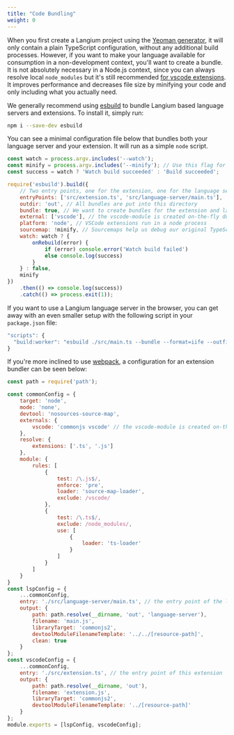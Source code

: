 ```yaml
---
title: "Code Bundling"
weight: 0
---
```


When you first create a Langium project using the [Yeoman generator](/docs/getting-started/#your-first-example-language), it will only contain a plain TypeScript configuration, without any additional build processes.
However, if you want to make your language available for consumption in a non-development context, you'll want to create a bundle.
It is not absolutely necessary in a Node.js context, since you can always resolve local `node_modules` but it's still recommended [for vscode extensions](https://code.visualstudio.com/api/working-with-extensions/bundling-extension).
It improves performance and decreases file size by minifying your code and only including what you actually need.

We generally recommend using [esbuild](https://esbuild.github.io/) to bundle Langium based language servers and extensions. To install it, simply run:

```sh
npm i --save-dev esbuild
```

You can see a minimal configuration file below that bundles both your language server and your extension. It will run as a simple `node` script.

```js
const watch = process.argv.includes('--watch');
const minify = process.argv.includes('--minify'); // Use this flag for production usage
const success = watch ? 'Watch build succeeded' : 'Build succeeded';

require('esbuild').build({
    // Two entry points, one for the extension, one for the language server
    entryPoints: ['src/extension.ts', 'src/language-server/main.ts'],
    outdir: 'out', // All bundles are put into this directory
    bundle: true, // We want to create bundles for the extension and language server
    external: ['vscode'], // the vscode-module is created on-the-fly during runtime and must be excluded
    platform: 'node', // VSCode extensions run in a node process
    sourcemap: !minify, // Sourcemaps help us debug our original TypeScript code even after bundling
    watch: watch ? {
        onRebuild(error) {
            if (error) console.error('Watch build failed')
            else console.log(success)
        }
    } : false,
    minify
})
    .then(() => console.log(success))
    .catch(() => process.exit(1));
```

If you want to use a Langium language server in the browser, you can get away with an even smaller setup with the following script in your `package.json` file:

```js
"scripts": {
  "build:worker": "esbuild ./src/main.ts --bundle --format=iife --outfile=./public/languageServerWorker.js"
}
```

If you're more inclined to use [webpack](https://webpack.js.org/), a configuration for an extension bundler can be seen below:

```js
const path = require('path');

const commonConfig = {
    target: 'node',
    mode: 'none',
    devtool: 'nosources-source-map',
    externals: {
        vscode: 'commonjs vscode' // the vscode-module is created on-the-fly and must be excluded
    },
    resolve: {
        extensions: ['.ts', '.js']
    },
    module: {
        rules: [
            {
                test: /\.js$/,
                enforce: 'pre',
                loader: 'source-map-loader',
                exclude: /vscode/
            },
            {
                test: /\.ts$/,
                exclude: /node_modules/,
                use: [
                    {
                        loader: 'ts-loader'
                    }
                ]
            }
        ]
    }
}
const lspConfig = {
    ...commonConfig,
    entry: './src/language-server/main.ts', // the entry point of the language server
    output: {
        path: path.resolve(__dirname, 'out', 'language-server'),
        filename: 'main.js',
        libraryTarget: 'commonjs2',
        devtoolModuleFilenameTemplate: '../../[resource-path]',
        clean: true
    }
};
const vscodeConfig = {
    ...commonConfig,
    entry: './src/extension.ts', // the entry point of this extension
    output: {
        path: path.resolve(__dirname, 'out'),
        filename: 'extension.js',
        libraryTarget: 'commonjs2',
        devtoolModuleFilenameTemplate: '../[resource-path]'
    }
};
module.exports = [lspConfig, vscodeConfig];
```
